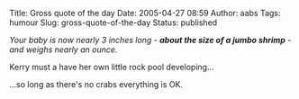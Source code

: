 Title: Gross quote of the day
Date: 2005-04-27 08:59
Author: aabs
Tags: humour
Slug: gross-quote-of-the-day
Status: published

*Your baby is now nearly 3 inches long - **about the size of a jumbo shrimp** - and weighs nearly an ounce.*

Kerry must a have her own little rock pool developing...

...so long as there's no crabs everything is OK.
